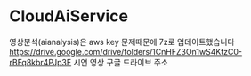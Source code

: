 # CloudAiService
영상분석(aianalysis)은 aws key 문제때문에 7z로 업데이트했습니다
https://drive.google.com/drive/folders/1CnHFZ3On1wS4KtzC0-rBFq8kbr4PJp3F
시연 영상 구글 드라이브 주소
